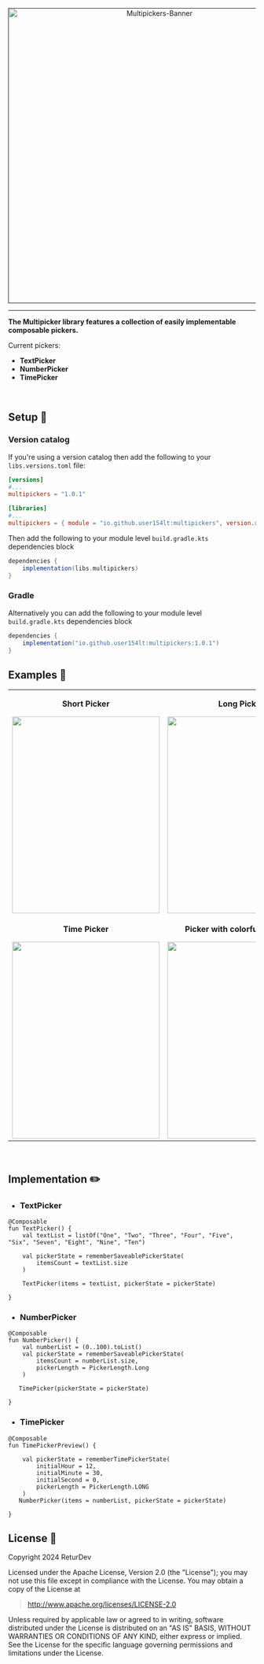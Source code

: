 <div align="center">
  <a href="" target="_blank">
    <img alt="Multipickers-Banner" src="https://github.com/ReturDev/ReTurDev/assets/79228896/8a662f94-4814-4584-9e93-9ae1c1961bc1" width="600"/>
  </a>
  
</div>

---

  **The Multipicker library features a collection of easily implementable composable pickers.**

  Current pickers:
  
  - **TextPicker**
  - **NumberPicker**
  - **TimePicker**

</br>

## Setup :wrench:

### Version catalog

If you're using a version catalog then add the following to your `libs.versions.toml` file:

```toml
[versions]
#...
multipickers = "1.0.1"

[libraries]
#...
multipickers = { module = "io.github.user154lt:multipickers", version.ref = "multipickers" }
```

Then add the following to your module level `build.gradle.kts` dependencies block

```gradle
dependencies {
    implementation(libs.multipickers)
}  
```

### Gradle

Alternatively you can add the following to your module level `build.gradle.kts` dependencies block

```gradle
dependencies {
    implementation("io.github.user154lt:multipickers:1.0.1")
}
```

## Examples :eyes:

<table>
  <tr>
    <td align="center" width="500">
      <p><strong>Short Picker</strong></p>
      <img src="https://github.com/ReturDev/MultiPickers/assets/79228896/9a20edb7-1bcd-44ad-b859-890e3e8e5353" width="300" height="400" />
    </td>
    <td align="center" width="500">
      <p><strong>Long Picker</strong></p>
      <img src="https://github.com/ReturDev/MultiPickers/assets/79228896/c3b0e5a1-5fbf-4784-af34-951b1f20eab4" width="300" height="400" />
    </td>
  </tr>
    <tr>
    <td align="center">
      <p><strong>Time Picker</strong></p>
      <img src="https://github.com/ReturDev/MultiPickers/assets/79228896/64d0c32c-256c-45da-b261-8965d7c260d6" width="300" height="400" />
    </td>
    <td align="center">
      <p><strong>Picker with colorful selection</strong></p>
      <img src="https://github.com/ReturDev/MultiPickers/assets/79228896/2493e355-a983-4e5a-93ab-335904db5878" width="300" height="400" />
    </td>
  </tr>
</table>

</br>

## Implementation :pencil2:

- ### TextPicker

```
@Composable
fun TextPicker() {
    val textList = listOf("One", "Two", "Three", "Four", "Five", "Six", "Seven", "Eight", "Nine", "Ten")

    val pickerState = rememberSaveablePickerState(
        itemsCount = textList.size
    )

    TextPicker(items = textList, pickerState = pickerState)

}
```

- ### NumberPicker

```
@Composable
fun NumberPicker() {
    val numberList = (0..100).toList()
    val pickerState = rememberSaveablePickerState(
        itemsCount = numberList.size,
        pickerLength = PickerLength.Long
    )

   TimePicker(pickerState = pickerState)

}
```

- ### TimePicker

```
@Composable
fun TimePickerPreview() {

    val pickerState = rememberTimePickerState(
        initialHour = 12,
        initialMinute = 30,
        initialSecond = 0,
        pickerLength = PickerLength.LONG
    )
   NumberPicker(items = numberList, pickerState = pickerState)

}
```

## License :page_facing_up:

Copyright 2024 ReturDev

Licensed under the Apache License, Version 2.0 (the "License");
you may not use this file except in compliance with the License.
You may obtain a copy of the License at

   > http://www.apache.org/licenses/LICENSE-2.0

Unless required by applicable law or agreed to in writing, software
distributed under the License is distributed on an "AS IS" BASIS,
WITHOUT WARRANTIES OR CONDITIONS OF ANY KIND, either express or implied.
See the License for the specific language governing permissions and
limitations under the License.
